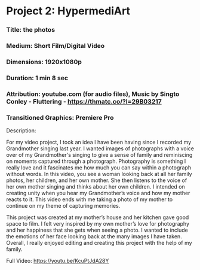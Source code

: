# Project 2: HypermediArt
### Title: the photos
### Medium: Short Film/Digital Video
### Dimensions: 1920x1080p   
### Duration: 1 min 8 sec
### Attribution: youtube.com (for audio files), Music by Singto Conley - Fluttering - https://thmatc.co/?l=29B03217
### Transitioned Graphics: Premiere Pro

Description:

For my video project, I took an idea I have been having since I recorded my Grandmother singing last year. I wanted images of photographs with a voice over of my Grandmother's singing to give a sense of family and reminiscing on moments captured through a photograph. Photography is something I really love and it fascinates me how much you can say within a photograph without words. In this video, you see a woman looking back at all her family photos, her children, and her own mother. She then listens to the voice of her own mother singing and thinks about her own children. I intended on creating unity when you hear my Grandmother’s voice and how my mother reacts to it. This video ends with me taking a photo of my mother to continue on my theme of capturing memories. 

This project was created at my mother’s house and her kitchen gave good space to film. I felt very inspired by my own mother’s love for photography and her happiness that she gets when seeing a photo. I wanted to include the emotions of her face looking back at the many images I have taken. Overall, I really enjoyed editing and creating this project with the help of my family.

Full Video: https://youtu.be/KcuPtJdA28Y
